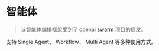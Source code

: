 # 智能体

> 该智能体编排框架受到了 openai [swarm](https://github.com/openai/swarm) 项目的启发。

支持 Single Agent、 Workflow、 Multi Agent 等多种使用方式。
